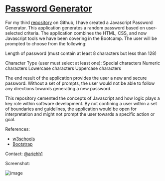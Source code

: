 # [Password Generator](https://ariehh1.github.io/JavaScript-Password-Generator/)

For my third [repository](https://github.com/ariehh1/JavaScript-Password-Generator) on Github, I have created a Javascript Password Generator.  This application generates a random password based on user-selected criteria.  The application combines the HTML, CSS, and now Javascript tools we have been covering in the Bootcamp.  The user will be prompted to choose from the following:

Length of password (must contain at least 8 characters but less than 128)

Character Type (user must select at least one):
Special characters
Numeric characters
Lowercase characters
Uppercase characters

The end result of the application provides the user a new and secure password.  Without a set of prompts, the user would not be able to follow any directions towards generating a new password.  

This repository cemented the concepts of Javascript and how logic plays a key role within software development.  By not confining a user within a set of boundaries and guidelines, the application would be open for interpretation and might not prompt the user towards a specific action or goal.

References:

- [w3schools](https://www.w3schools.com/)
- [Bootstrap](https://getbootstrap.com/docs/4.4/getting-started/introduction/)

Contact:
[@ariehh1](https://github.com/ariehh1)

Screenshot:

![image](https://user-images.githubusercontent.com/57271161/70758368-accf7b80-1cf7-11ea-94f1-14ab91eb2a56.png)
